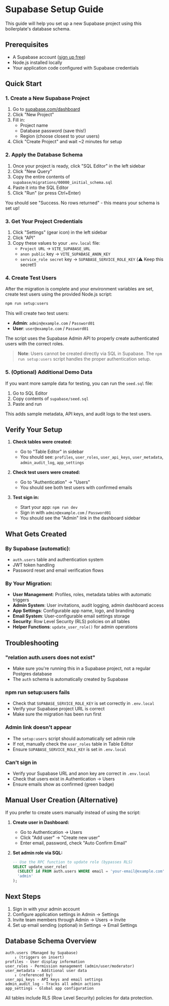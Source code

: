 # Supabase Setup Guide

This guide will help you set up a new Supabase project using this boilerplate's database schema.

## Prerequisites

- A Supabase account ([sign up free](https://supabase.com))
- Node.js installed locally
- Your application code configured with Supabase credentials

## Quick Start

### 1. Create a New Supabase Project

1. Go to [supabase.com/dashboard](https://supabase.com/dashboard)
2. Click "New Project"
3. Fill in:
   - Project name
   - Database password (save this!)
   - Region (choose closest to your users)
4. Click "Create Project" and wait ~2 minutes for setup

### 2. Apply the Database Schema

1. Once your project is ready, click "SQL Editor" in the left sidebar
2. Click "New Query"
3. Copy the entire contents of `supabase/migrations/00000_initial_schema.sql`
4. Paste it into the SQL Editor
5. Click "Run" (or press Ctrl+Enter)

You should see "Success. No rows returned" - this means your schema is set up!

### 3. Get Your Project Credentials

1. Click "Settings" (gear icon) in the left sidebar
2. Click "API"
3. Copy these values to your `.env.local` file:
   - `Project URL` → `VITE_SUPABASE_URL`
   - `anon public` key → `VITE_SUPABASE_ANON_KEY`
   - `service_role secret` key → `SUPABASE_SERVICE_ROLE_KEY` (⚠️ Keep this secret!)

### 4. Create Test Users

After the migration is complete and your environment variables are set, create test users using the provided Node.js script:

```bash
npm run setup:users
```

This will create two test users:
- **Admin**: `admin@example.com` / `Password01`
- **User**: `user@example.com` / `Password01`

The script uses the Supabase Admin API to properly create authenticated users with the correct roles.

> **Note**: Users cannot be created directly via SQL in Supabase. The `npm run setup:users` script handles the proper authentication setup.

### 5. (Optional) Additional Demo Data

If you want more sample data for testing, you can run the `seed.sql` file:

1. Go to SQL Editor
2. Copy contents of `supabase/seed.sql`
3. Paste and run

This adds sample metadata, API keys, and audit logs to the test users.

## Verify Your Setup

1. **Check tables were created:**
   - Go to "Table Editor" in sidebar
   - You should see: `profiles`, `user_roles`, `user_api_keys`, `user_metadata`, `admin_audit_log`, `app_settings`

2. **Check test users were created:**
   - Go to "Authentication" → "Users"
   - You should see both test users with confirmed emails

3. **Test sign in:**
   - Start your app: `npm run dev`
   - Sign in with `admin@example.com` / `Password01`
   - You should see the "Admin" link in the dashboard sidebar

## What Gets Created

### By Supabase (automatic):
- `auth.users` table and authentication system
- JWT token handling
- Password reset and email verification flows

### By Your Migration:
- **User Management**: Profiles, roles, metadata tables with automatic triggers
- **Admin System**: User invitations, audit logging, admin dashboard access
- **App Settings**: Configurable app name, logo, and branding
- **Email System**: User-configurable email settings storage
- **Security**: Row Level Security (RLS) policies on all tables
- **Helper Functions**: `update_user_role()` for admin operations

## Troubleshooting

### "relation auth.users does not exist"
- Make sure you're running this in a Supabase project, not a regular Postgres database
- The `auth` schema is automatically created by Supabase

### npm run setup:users fails
- Check that `SUPABASE_SERVICE_ROLE_KEY` is set correctly in `.env.local`
- Verify your Supabase project URL is correct
- Make sure the migration has been run first

### Admin link doesn't appear
- The `setup:users` script should automatically set admin role
- If not, manually check the `user_roles` table in Table Editor
- Ensure `SUPABASE_SERVICE_ROLE_KEY` is set in `.env.local`

### Can't sign in
- Verify your Supabase URL and anon key are correct in `.env.local`
- Check that users exist in Authentication → Users
- Ensure emails show as confirmed (green badge)

## Manual User Creation (Alternative)

If you prefer to create users manually instead of using the script:

1. **Create user in Dashboard:**
   - Go to Authentication → Users
   - Click "Add user" → "Create new user"
   - Enter email, password, check "Auto Confirm Email"

2. **Set admin role via SQL:**
   ```sql
   -- Use the RPC function to update role (bypasses RLS)
   SELECT update_user_role(
     (SELECT id FROM auth.users WHERE email = 'your-email@example.com'),
     'admin'
   );
   ```

## Next Steps

1. Sign in with your admin account
2. Configure application settings in Admin → Settings
3. Invite team members through Admin → Users → Invite
4. Set up email sending (optional) in Settings → Email Settings

## Database Schema Overview

```
auth.users (Managed by Supabase)
    ↓ (triggers on insert)
profiles - User display information
user_roles - Permission management (admin/user/moderator)
user_metadata - Additional user data
    ↓ (referenced by)
user_api_keys - API keys and email settings
admin_audit_log - Tracks all admin actions
app_settings - Global app configuration
```

All tables include RLS (Row Level Security) policies for data protection.